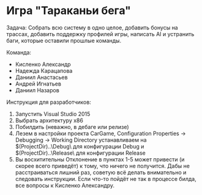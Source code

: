 ﻿# Игра "Тараканьи бега"


Задача: Собрать всю систему в одно целое, добавить бонусы на трассах, добавить поддержку профилей игры, написать AI и устранить баги, которые оставили прошлые команды.

Команда:

- Кисленко Александр
- Надежда Карацапова
- Даниил Анастасьев
- Андрей Игнатьев
- Даниил Назаров


Инструкция для разработчиков:
1. Запустить Visual Studio 2015
2. Выбрать архитектуру x86
3. Побилдить (неважно, в дебаге или релизе)
4. Лезем в настройки проекта CarGame, Configuration Properties -> Debugging -> Working Directory устанавливаем на $(ProjectDir)..\Debug\ для конфигурации Debug и $(ProjectDir)..\Release\ для конфигурации Release
5. Вы восхитительны
Отклонение в пунктах 1-5 может привести (и скорее всего приведёт) к тому, что ничего не получится. Дабы не расстраиваться лишний раз, советую всё делать внимательно и следовать инструкции. Если что-то пойдёт не так в процессе билда, все вопросы к Кисленко Александру.